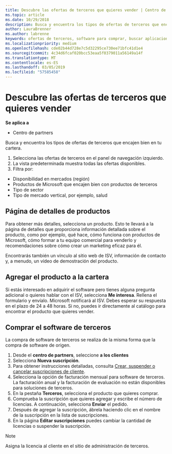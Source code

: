 ```yaml
---
title: Descubre las ofertas de terceros que quieres vender | Centro de partners
ms.topic: article
ms.date: 10/29/2018
description: Busca y encuentra los tipos de ofertas de terceros que encajen bien en tu cartera.
author: LauraBrenner
ms.author: labrenne
keywords: ofertas de terceros, software para comprar, buscar aplicaciones de terceros
ms.localizationpriority: medium
ms.openlocfilehash: cde02b44d728e7c5d32295ce730ee71bfc41d1e4
ms.sourcegitcommit: 4c34d6fcaf020bcc53eaa5f0379011a56149a14f
ms.translationtype: MT
ms.contentlocale: es-ES
ms.lasthandoff: 03/05/2019
ms.locfileid: "57585458"
---
```

# <a name="discover-the-third-party-offers-you-want-to-sell"></a>Descubre las ofertas de terceros que quieres vender

**Se aplica a**

-  Centro de partners

Busca y encuentra los tipos de ofertas de terceros que encajen bien en tu cartera. 

1.  Selecciona las ofertas de terceros en el panel de navegación izquierdo. 
2.  La vista predeterminada muestra todas las ofertas disponibles. 
3.  Filtra por:

- Disponibilidad en mercados (región)
- Productos de Microsoft que encajen bien con productos de terceros
- Tipo de sector
- Tipo de mercado vertical, por ejemplo, salud

## <a name="the-product-details-page"></a>Página de detalles de productos

Para obtener más detalles, selecciona un producto. Esto te llevará a la página de detalles que proporciona información detallada sobre el producto, como por ejemplo, qué hace, cómo funciona con productos de Microsoft, cómo formar a tu equipo comercial para venderlo y recomendaciones sobre cómo crear un marketing eficaz para él. 

Encontrarás también un vínculo al sitio web de ISV, información de contacto y, a menudo, un vídeo de demostración del producto. 

## <a name="add-the-product-to-your-portfolio"></a>Agregar el producto a la cartera

Si estás interesado en adquirir el software pero tienes alguna pregunta adicional o quieres hablar con el ISV, selecciona **Me interesa**. Rellena el formulario y envíalo. Microsoft notificará al ISV. Debes esperar su respuesta en el plazo de 24 a 48 horas. Si no, puedes ir directamente al catálogo para encontrar el producto que quieres vender.

## <a name="purchase-the-third-party-software"></a>Comprar el software de terceros

La compra de software de terceros se realiza de la misma forma que la compra de software de origen. 

1. Desde el **centro de partners**, seleccione **a los clientes**
2. Selecciona **Nueva suscripción**.
3. Para obtener instrucciones detalladas, consulta [Crear, suspender o cancelar suscripciones de cliente](create-a-new-subscription.md).
4.  Selecciona la opción de facturación mensual para software de terceros. La facturación anual y la facturación de evaluación no están disponibles para soluciones de terceros.
5.  En la pestaña **Terceros**, selecciona el producto que quieres comprar.
6.  Comprueba la suscripción que quieres agregar y escribe el número de licencias. A continuación, selecciona **Enviar** el pedido.
7.  Después de agregar la suscripción, ábrela haciendo clic en el nombre de la suscripción en la lista de suscripciones. 
8.  En la página **Editar suscripciones** puedes cambiar la cantidad de licencias o suspender la suscripción.

> [!NOTE]  
>  Asigna la licencia al cliente en el sitio de administración de terceros.

    


